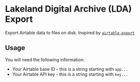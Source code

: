 # Lakeland Digital Archive (LDA) Export

Export Airtable data to files on disk. Inspired by [`airtable-export`](https://github.com/simonw/airtable-export)

## Usage
You will need the following information:

- Your Airtable base ID - this is a string starting with `app...`
- Your Airtable API key - this is a string starting with `key...`